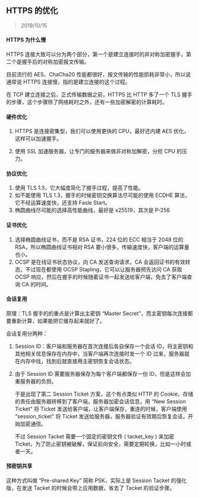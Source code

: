 ## HTTPS 的优化

> 2019/10/15

#### HTTPS 为什么慢

HTTPS 连接大致可以分为两个部分，第一个是建立连接时的非对称加密握手，第二个是握手后的对称加密报文传输。

目前流行的 AES、ChaCha20 性能都很好，报文传输的性能损耗非常小，所以说通常说 HTTPS 连接慢，指的是建立连接的这个过程。

在 TCP 建立连接之后，正式传输数据之前，HTTPS 比 HTTP 多了一个 TLS 握手的步骤，这个步骤除了网络耗时之外，还有一些加密解密的计算耗时。

#### 硬件优化

1. HTTPS 是连接密集型，我们可以使用更快的 CPU，最好还内建 AES 优化，这样可以加速握手。

2. 使用 SSL 加速服务器，让专门的服务器来做非对称加解密，分担 CPU 的压力。

#### 协议优化

1. 使用 TLS 1.3，它大幅度简化了握手过程，提高了性能。
2. 如不能使用 TLS 1.3，握手的时候密钥交换算法尽可能的使用 ECDHE 算法，它不经运算速度快，还支持 Fasle Start。
3. 椭圆曲线尽可能的选择高性能曲线，最好是 x25519，其次是 P-256

#### 证书优化

1. 选择椭圆曲线证书，而不是 RSA 证书，224 位的 ECC 相当于 2048 位的 RSA，所以椭圆曲线证书相对 RSA 要小很多，传输速度快，客户端的运算量也小。
2. OCSP 是在线证书状态协议，向 CA 发送查询请求，CA 会返回证书的有效转态，不过现在都使用 OCSP Stapling，它可以让服务器预先访问 CA 获取 OCSP 响应，然后在握手的时候随着证书一起发送给客户端，免去了客户端查询 CA 的时间。

#### 会话复用

原理：TLS 握手的的重点是计算出主密钥 “Master Secret”，而主密钥每次连接都要重新计算，如果能把它缓存起来就好了。

会话复用分两种：

1. Session ID：客户端和服务器在首次连接后各自保存一个会话 ID，将主密钥和其他相关信息保存在内存中，当客户端再次连接时发一个 ID 过来，服务器就在内存中找，找到后就直接用主密钥恢复会话状态。

2. 由于 Session ID 需要服务器保存为每个客户端都保存一份 ID，但是这样会加重服务器的负担。

   于是出现了第二  Session Ticket 方案，这个有点类似 HTTP 的 Cookie，存储的责任由服务器转移到了客户端，服务器加密会话信息，用 “New Session Ticket” 将 Ticket 发送给客户端，让客户端保存，重连的时候，客户端使用 “session_ticket” 将 Ticket 发送给服务器，服务器验证有效期后恢复会话，开始加密通信。

   不过 Session Tacket 需要一个固定的密钥文件 ( tacket_key ) 来加密 Ticket，为了防止密钥被破解，保证前向安全，需要定期轮换，比如一小时或者一天。

#### 预密钥共享

这种方式叫做 “Pre-shared Key” 简称 PSK，实际上是 Session Tacket 的强化版，在发送 Tacket 的时候会带上应用数据，省去了 Tacket 的验证步骤。



